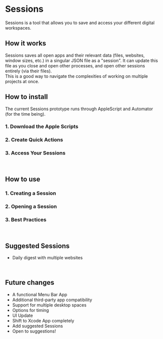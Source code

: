# Sessions
Sessions is a tool that allows you to save and access your different digital workspaces.

<h2>How it works</h2>
Sessions saves all open apps and their relevant data (files, websites, window sizes, etc.) in a singular JSON file as a "session". It can update this file as you close and open other processes, and open other sessions entirely (via their files).
<br>
This is a good way to navigate the complexities of working on multiple projects at once. 
<br>

<h2>How to install</h2>
The current Sessions prototype runs through AppleScript and Automator (for the time being).
<h3>1. Download the Apple Scripts</h3>
<h3>2. Create Quick Actions</h3>
<h3>3. Access Your Sessions</h3>
<br>

<h2>How to use</h2>
<h3>1. Creating a Session</h3>
<h3>2. Opening a Session</h3>
<h3>3. Best Practices</h3>
<br>

<h2>Suggested Sessions</h2>
<ul>
  <li>Daily digest with multiple websites</li>
</ul>
<br>

<h2>Future changes</h2>
<ul>
  <li>A functional Menu Bar App</li>
  <li>Additional third-party app compatibility</li>
  <li>Support for multiple desktop spaces</li>
  <li>Options for timing</li>
  <li>UI Update</li>
  <li>Shift to Xcode App completely</li>
  <li>Add suggested Sessions</li>
  <li>Open to suggestions!</li>
</ul>
